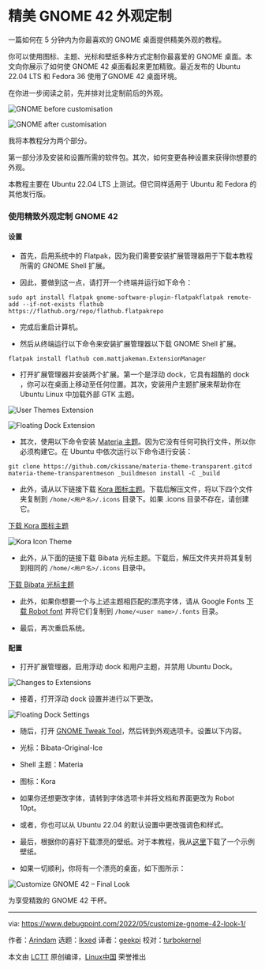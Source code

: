 [#]: subject: "Customize GNOME 42 with A Polished Look"
[#]: via: "https://www.debugpoint.com/2022/05/customize-gnome-42-look-1/"
[#]: author: "Arindam https://www.debugpoint.com/author/admin1/"
[#]: collector: "lkxed"
[#]: translator: "geekpi"
[#]: reviewer: "turbokernel"
[#]: publisher: " "
[#]: url: " "

精美 GNOME 42 外观定制
======
一篇如何在 5 分钟内为你最喜欢的 GNOME 桌面提供精美外观的教程。

你可以使用图标、主题、光标和壁纸多种方式定制你最喜爱的 GNOME 桌面。本文向你展示了如何使 GNOME 42 桌面看起来更加精致。最近发布的 Ubuntu 22.04 LTS 和 Fedora 36 使用了GNOME 42 桌面环境。

在你进一步阅读之前，先并排对比定制前后的外观。

![GNOME before customisation][1]

![GNOME after customisation][2]

我将本教程分为两个部分。

第一部分涉及安装和设置所需的软件包。其次，如何变更各种设置来获得你想要的外观。

本教程主要在 Ubuntu 22.04 LTS 上测试。但它同样适用于 Ubuntu 和 Fedora 的其他发行版。

### 使用精致外观定制 GNOME 42

#### 设置

* 首先，启用系统中的 Flatpak，因为我们需要安装扩展管理器用于下载本教程所需的 GNOME Shell 扩展。

* 因此，要做到这一点，请打开一个终端并运行如下命令：

```
sudo apt install flatpak gnome-software-plugin-flatpakflatpak remote-add --if-not-exists flathub https://flathub.org/repo/flathub.flatpakrepo
```

* 完成后重启计算机。

* 然后从终端运行以下命令来安装扩展管理器以下载 GNOME Shell 扩展。

```
flatpak install flathub com.mattjakeman.ExtensionManager
```

* 打开扩展管理器并安装两个扩展。第一个是浮动 dock，它具有超酷的 dock ，你可以在桌面上移动至任何位置。其次，安装用户主题扩展来帮助你在 Ubuntu Linux 中加载外部 GTK 主题。

![User Themes Extension][3]

![Floating Dock Extension][4]

* 其次，使用以下命令安装 [Materia 主题][5]。因为它没有任何可执行文件，所以你必须构建它。在 Ubuntu 中依次运行以下命令进行安装：

```
git clone https://github.com/ckissane/materia-theme-transparent.gitcd materia-theme-transparentmeson _buildmeson install -C _build
```

* 此外，请从以下链接下载 [Kora 图标主题][6]。下载后解压文件，将以下四个文件夹复制到 `/home/<用户名>/.icons` 目录下。如果 .icons 目录不存在，请创建它。

[下载 Kora 图标主题][7]

![Kora Icon Theme][8]

* 此外，从下面的链接下载 Bibata 光标主题。下载后，解压文件夹并将其复制到相同的 `/home/<用户名>/.icons` 目录中。

[下载 Bibata 光标主题][9]

* 此外，如果你想要一个与上述主题相匹配的漂亮字体，请从 Google Fonts [下载 Robot font][10] 并将它们复制到 `/home/<user name>/.fonts` 目录。

* 最后，再次重启系统。

#### 配置

* 打开扩展管理器，启用浮动 dock 和用户主题，并禁用 Ubuntu Dock。

![Changes to Extensions][11]

* 接着，打开浮动 dock 设置并进行以下更改。

![Floating Dock Settings][12]

* 随后，打开 [GNOME Tweak Tool][13]，然后转到外观选项卡。设置以下内容。

* 光标：Bibata-Original-Ice
* Shell 主题：Materia
* 图标：Kora

* 如果你还想更改字体，请转到字体选项卡并将文档和界面更改为 Robot 10pt。

* 或者，你也可以从 Ubuntu 22.04 的默认设置中更改强调色和样式。

* 最后，根据你的喜好下载漂亮的壁纸。对于本教程，我从[这里][14]下载了一个示例壁纸。

* 如果一切顺利，你将有一个漂亮的桌面，如下图所示：

![Customize GNOME 42 – Final Look][15]

为享受精致的 GNOME 42 干杯。

--------------------------------------------------------------------------------

via: https://www.debugpoint.com/2022/05/customize-gnome-42-look-1/

作者：[Arindam][a]
选题：[lkxed][b]
译者：[geekpi](https://github.com/geekpi)
校对：[turbokernel](https://github.com/turbokernel)

本文由 [LCTT](https://github.com/LCTT/TranslateProject) 原创编译，[Linux中国](https://linux.cn/) 荣誉推出

[a]: https://www.debugpoint.com/author/admin1/
[b]: https://github.com/lkxed
[1]: https://i2.wp.com/www.debugpoint.com/wp-content/uploads/2022/05/GNOME-before-customisation.jpg?ssl=1
[2]: https://i0.wp.com/www.debugpoint.com/wp-content/uploads/2022/05/GNOME-after-customisation.jpg?ssl=1
[3]: https://www.debugpoint.com/wp-content/uploads/2022/05/User-Themes-Extension2.jpg
[4]: https://www.debugpoint.com/wp-content/uploads/2022/05/Floating-Doc-Extension.jpg
[5]: https://github.com/ckissane/materia-theme-transparent
[6]: https://github.com/bikass/kora/
[7]: https://github.com/bikass/kora/archive/refs/heads/master.zip
[8]: https://www.debugpoint.com/wp-content/uploads/2022/05/Kora-Icon-Theme.jpg
[9]: https://www.pling.com/p/1197198/
[10]: https://fonts.google.com/specimen/Roboto
[11]: https://www.debugpoint.com/wp-content/uploads/2022/05/Changes-to-Extensions.jpg
[12]: https://www.debugpoint.com/wp-content/uploads/2022/05/Floating-Dock-Settings.jpg
[13]: https://www.debugpoint.com/2018/05/customize-your-ubuntu-desktop-using-gnome-tweak/
[14]: https://www.pexels.com/photo/colorful-blurred-image-6985048/
[15]: https://www.debugpoint.com/wp-content/uploads/2022/05/Customize-GNOME-42-Final-Look.jpg
